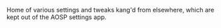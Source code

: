 Home of various settings and tweaks kang'd from elsewhere, which are kept out of the AOSP settings app.
